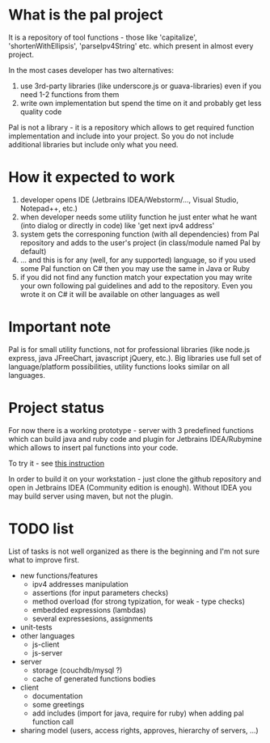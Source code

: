 What is the pal project
==============

It is a repository of tool functions  - those like 'capitalize', 'shortenWithEllipsis', 'parseIpv4String' etc. which present in almost every project.

In the most cases developer has two alternatives:

1. use 3rd-party libraries (like underscore.js or guava-libraries) even if you need 1-2 functions from them
1. write own implementation but spend the time on it and probably get less quality code

Pal is not a library - it is a repository which allows to get required function implementation and include into your project. So you do not include additional libraries but include only what you need.

How it expected to work
=================

1. developer opens IDE (Jetbrains IDEA/Webstorm/..., Visual Studio, Notepad++, etc.)
2. when developer needs some utility function he just enter what he want (into dialog or directly in code) like 'get next ipv4 address'
3. system gets the corresponing function (with all dependencies) from Pal repository and adds to the user's project (in class/module named Pal by default)
4. ... and this is for any (well, for any supported) language, so if you used some Pal function on C# then you may use the same in Java or Ruby
5. if you did not find any function match your expectation you may write your own following pal guidelines and add to the repository. Even you wrote it on C# it will be available on other languages as well

Important note
================
Pal is for small utility functions, not for professional libraries (like node.js express, java JFreeChart, javascript jQuery, etc.). 
Big libraries use full set of language/platform possibilities, utility functions looks similar on all languages.

Project status
================
For now there is a working prototype - server with 3 predefined functions which can build java and ruby code and plugin for Jetbrains IDEA/Rubymine which allows to insert pal functions into your code.

To try it - see [this instruction](https://github.com/AlexeyGrishin/projectpal/wiki/How-to-work-with-prototype)

In order to build it on your workstation - just clone the github repository and open in Jetbrains IDEA (Community edition is enough). Without IDEA you may build server using maven, but not the plugin.

TODO list
================
List of tasks is not well organized as there is the beginning and I'm not sure what to improve first.

- new functions/features
   - ipv4 addresses manipulation
   - assertions (for input parameters checks)
   - method overload (for strong typization, for weak - type checks)
   - embedded expressions (lambdas)
   - several expressesions, assignments
- unit-tests
- other languages
   - js-client
   - js-server
- server
   - storage (couchdb/mysql ?)
   - cache of generated functions bodies
- client
   - documentation
   - some greetings
   - add includes (import for java, require for ruby) when adding pal function call
- sharing model (users, access rights, approves, hierarchy of servers, ...)
		
